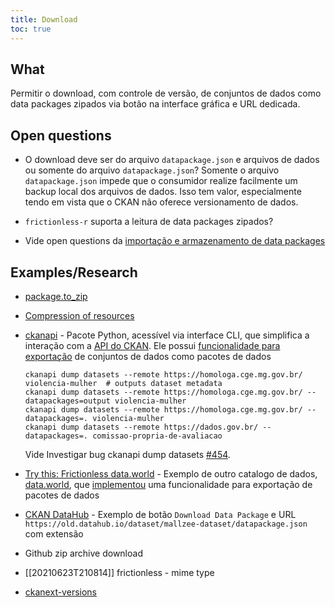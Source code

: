 ```yaml
---
title: Download
toc: true
---
```


## What

Permitir o download, com controle de versão, de conjuntos de dados como data packages zipados via botão na interface gráfica e URL dedicada.

## Open questions

- O download deve ser do arquivo `datapackage.json` e arquivos de dados ou somente do arquivo `datapackage.json`? Somente o arquivo `datapackage.json` impede que o consumidor realize facilmente um backup local dos arquivos de dados. Isso tem valor, especialmente tendo em vista que o CKAN não oferece versionamento de dados.

- `frictionless-r` suporta a leitura de data packages zipados?

- Vide open questions da [importação e armazenamento de data packages](importacao-metadados.md)

## Examples/Research

- [package.to_zip](https://framework.frictionlessdata.io/docs/references/api-reference/#packageto_zip)

- [Compression of resources](https://specs.frictionlessdata.io/patterns/#compression-of-resources)

- [ckanapi](https://github.com/ckan/ckanapi) - Pacote Python, acessível via interface CLI, que simplifica a interação com a [API do CKAN](http://docs.ckan.org/en/2.9/api/index.html). Ele possui [funcionalidade para exportação](https://github.com/ckan/ckanapi#bulk-dataset-and-resource-export---datapackagejson-format) de conjuntos de dados como pacotes de dados

    ```
    ckanapi dump datasets --remote https://homologa.cge.mg.gov.br/ violencia-mulher  # outputs dataset metadata
    ckanapi dump datasets --remote https://homologa.cge.mg.gov.br/ --datapackages=output violencia-mulher 
    ckanapi dump datasets --remote https://homologa.cge.mg.gov.br/ --datapackages=. violencia-mulher 
    ckanapi dump datasets --remote https://dados.gov.br/ --datapackages=. comissao-propria-de-avaliacao
    ```

   Vide Investigar bug ckanapi dump datasets [#454](https://github.com/fjuniorr/gtd/issues/454).

- [Try this: Frictionless data.world](https://data.world/blog/try-this-frictionless-data-world/) - Exemplo de outro catalogo de dados, [data.world](https://data.world/), que [implementou](https://github.com/qcif/data-curator/issues/391) uma funcionalidade para exportação de pacotes de dados

- [CKAN DataHub](https://old.datahub.io/dataset/mallzee-dataset) - Exemplo de botão `Download Data Package` e URL `https://old.datahub.io/dataset/mallzee-dataset/datapackage.json` com extensão 

- Github zip archive download

- [[20210623T210814]] frictionless - mime type

- [ckanext-versions](https://github.com/datopian/ckanext-versions)